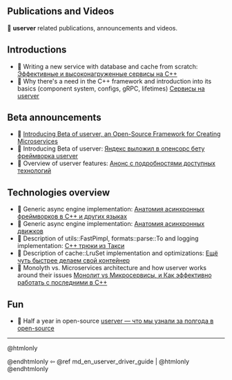 ## Publications and Videos

🐙 **userver** related publications, announcements and videos.


## Introductions
* 🎥 Writing a new service with database and cache from scratch:
  [Эффективные и высоконагруженные сервисы на C++](https://youtu.be/qrGZARf2Wno?t=2034)
* 🎥 Why there's a need in the C++ framework and introduction into its basics
  (component system, configs, gRPC, lifetimes)
  [Сервисы на userver](https://disk.yandex.ru/d/N8lQtMaWqLqn_g)


## Beta announcements
* 📖 [Introducing Beta of userver, an Open-Source Framework for Creating Microservices](https://medium.com/yandex/introducing-beta-of-userver-an-open-source-framework-for-creating-microservices-d5d9c4204dc2)
* 📖 Introducing Beta of userver: [Яндекс выложил в опенсорс бету фреймворка userver](https://habr.com/ru/company/yandex/blog/674902/)
* 🎥 Overview of userver features: [Анонс с подробностями доступных технологий](https://youtu.be/qrGZARf2Wno?t=786)


## Technologies overview
* 📖 Generic async engine implementation: [Анатомия асинхронных фреймворков в С++ и других языках](https://habr.com/ru/company/yandex/blog/647853/)
* 🎥 Generic async engine implementation: [Анатомия асинхронных движков](https://youtu.be/MiE22pTvnPs)
* 🎥 Description of utils::FastPimpl, formats::parse::To and logging implementation: [C++ трюки из Такси](https://youtu.be/_AkF8SpUV3k)
* 🎥 Description of cache::LruSet implementation and optimizations: [Ещё чуть быстрее делаем свой контейнер](https://youtu.be/60XhYzkXu1M)
* 🎥 Monolyth vs. Microservices architecture and how userver works around their issues
  [Монолит vs Микросервисы, и Как эффективно работать с последними в C++](https://youtu.be/5QtAFKgS938)


## Fun
* 📖 Half a year in open-source [userver — что мы узнали за полгода в open-source](https://habr.com/ru/companies/yandex/articles/729588/)

----------

@htmlonly <div class="bottom-nav"> @endhtmlonly
⇦ @ref md_en_userver_driver_guide |
@htmlonly </div> @endhtmlonly
